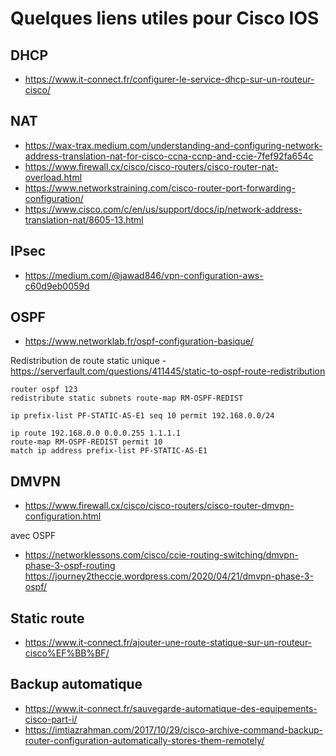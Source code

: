 # Quelques liens utiles pour Cisco IOS


## DHCP

- https://www.it-connect.fr/configurer-le-service-dhcp-sur-un-routeur-cisco/ 

## NAT

- https://wax-trax.medium.com/understanding-and-configuring-network-address-translation-nat-for-cisco-ccna-ccnp-and-ccie-7fef92fa654c 
- https://www.firewall.cx/cisco/cisco-routers/cisco-router-nat-overload.html 
- https://www.networkstraining.com/cisco-router-port-forwarding-configuration/ 
- https://www.cisco.com/c/en/us/support/docs/ip/network-address-translation-nat/8605-13.html 


## IPsec

- https://medium.com/@jawad846/vpn-configuration-aws-c60d9eb0059d 


## OSPF

- https://www.networklab.fr/ospf-configuration-basique/ 

Redistribution de route static unique - https://serverfault.com/questions/411445/static-to-ospf-route-redistribution 

```shell
router ospf 123 
redistribute static subnets route-map RM-OSPF-REDIST 

ip prefix-list PF-STATIC-AS-E1 seq 10 permit 192.168.0.0/24

ip route 192.168.0.0 0.0.0.255 1.1.1.1
route-map RM-OSPF-REDIST permit 10 
match ip address prefix-list PF-STATIC-AS-E1
```

## DMVPN

- https://www.firewall.cx/cisco/cisco-routers/cisco-router-dmvpn-configuration.html 

avec OSPF
- https://networklessons.com/cisco/ccie-routing-switching/dmvpn-phase-3-ospf-routing 
https://journey2theccie.wordpress.com/2020/04/21/dmvpn-phase-3-ospf/ 

## Static route 
- https://www.it-connect.fr/ajouter-une-route-statique-sur-un-routeur-cisco%EF%BB%BF/ 


## Backup automatique

- https://www.it-connect.fr/sauvegarde-automatique-des-equipements-cisco-part-i/ 
- https://imtiazrahman.com/2017/10/29/cisco-archive-command-backup-router-configuration-automatically-stores-them-remotely/ 
